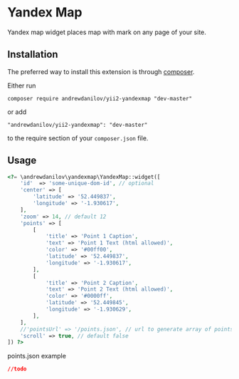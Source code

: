 Yandex Map
===================
Yandex map widget places map with mark on any page of your site.

Installation
------------

The preferred way to install this extension is through [composer](http://getcomposer.org/download/).

Either run

```
composer require andrewdanilov/yii2-yandexmap "dev-master"
```

or add

```
"andrewdanilov/yii2-yandexmap": "dev-master"
```

to the require section of your `composer.json` file.


Usage
-----

```php
<?= \andrewdanilov\yandexmap\YandexMap::widget([
	'id'  => 'some-unique-dom-id', // optional
	'center' => [
        'latitude' => '52.449837',
        'longitude' => '-1.930617',
    ],
    'zoom' => 14, // default 12
    'points' => [
    	[
	        'title' => 'Point 1 Caption',
	        'text' => 'Point 1 Text (html allowed)',
	        'color' => '#00ff00',
	        'latitude' => '52.449837',
	        'longitude' => '-1.930617',
	    ],
    	[
	        'title' => 'Point 2 Caption',
	        'text' => 'Point 2 Text (html allowed)',
	        'color' => '#0000ff',
	        'latitude' => '52.449845',
	        'longitude' => '-1.930629',
	    ],
    ],
    //'pointsUrl' => '/points.json', // url to generate array of points instead of manual setting in 'points' param
    'scroll' => true, // default false
]) ?>
```

points.json example
```json
//todo
```